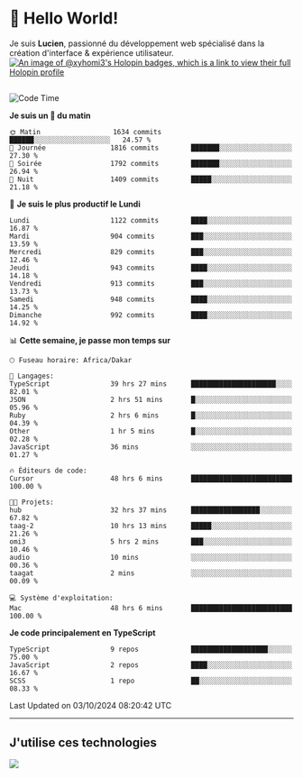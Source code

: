 # 👋 Hello World!

Je suis **Lucien**, passionné du développement web spécialisé dans la création d'interface & expérience utilisateur.
[![An image of @xyhomi3's Holopin badges, which is a link to view their full Holopin profile](https://holopin.me/xyhomi3)](https://holopin.io/@xyhomi3)

##

<!--START_SECTION:waka-->
![Code Time](http://img.shields.io/badge/Code%20Time-2%2C190%20hrs%203%20mins-blue)

**Je suis un 🐤 du matin** 

```text
🌞 Matin                  1634 commits        ██████░░░░░░░░░░░░░░░░░░░   24.57 % 
🌆 Journée                1816 commits        ███████░░░░░░░░░░░░░░░░░░   27.30 % 
🌃 Soirée                 1792 commits        ███████░░░░░░░░░░░░░░░░░░   26.94 % 
🌙 Nuit                   1409 commits        █████░░░░░░░░░░░░░░░░░░░░   21.18 % 
```
📅 **Je suis le plus productif le Lundi** 

```text
Lundi                    1122 commits        ████░░░░░░░░░░░░░░░░░░░░░   16.87 % 
Mardi                    904 commits         ███░░░░░░░░░░░░░░░░░░░░░░   13.59 % 
Mercredi                 829 commits         ███░░░░░░░░░░░░░░░░░░░░░░   12.46 % 
Jeudi                    943 commits         ████░░░░░░░░░░░░░░░░░░░░░   14.18 % 
Vendredi                 913 commits         ███░░░░░░░░░░░░░░░░░░░░░░   13.73 % 
Samedi                   948 commits         ████░░░░░░░░░░░░░░░░░░░░░   14.25 % 
Dimanche                 992 commits         ████░░░░░░░░░░░░░░░░░░░░░   14.92 % 
```


📊 **Cette semaine, je passe mon temps sur** 

```text
🕑︎ Fuseau horaire: Africa/Dakar

💬 Langages: 
TypeScript               39 hrs 27 mins      █████████████████████░░░░   82.01 % 
JSON                     2 hrs 51 mins       █░░░░░░░░░░░░░░░░░░░░░░░░   05.96 % 
Ruby                     2 hrs 6 mins        █░░░░░░░░░░░░░░░░░░░░░░░░   04.39 % 
Other                    1 hr 5 mins         █░░░░░░░░░░░░░░░░░░░░░░░░   02.28 % 
JavaScript               36 mins             ░░░░░░░░░░░░░░░░░░░░░░░░░   01.27 % 

🔥 Éditeurs de code: 
Cursor                   48 hrs 6 mins       █████████████████████████   100.00 % 

🐱‍💻 Projets: 
hub                      32 hrs 37 mins      █████████████████░░░░░░░░   67.82 % 
taag-2                   10 hrs 13 mins      █████░░░░░░░░░░░░░░░░░░░░   21.26 % 
omi3                     5 hrs 2 mins        ███░░░░░░░░░░░░░░░░░░░░░░   10.46 % 
audio                    10 mins             ░░░░░░░░░░░░░░░░░░░░░░░░░   00.36 % 
taagat                   2 mins              ░░░░░░░░░░░░░░░░░░░░░░░░░   00.09 % 

💻 Système d'exploitation: 
Mac                      48 hrs 6 mins       █████████████████████████   100.00 % 
```

**Je code principalement en TypeScript** 

```text
TypeScript               9 repos             ███████████████████░░░░░░   75.00 % 
JavaScript               2 repos             ████░░░░░░░░░░░░░░░░░░░░░   16.67 % 
SCSS                     1 repo              ██░░░░░░░░░░░░░░░░░░░░░░░   08.33 % 
```




 Last Updated on 03/10/2024 08:20:42 UTC
<!--END_SECTION:waka-->
---

## J'utilise ces technologies

<p align="left">
  <a href="https://skillicons.dev">
    <img src="https://skillicons.dev/icons?i=ts,js,md,scss,tailwind,react,docker,express,astro,vite,nextjs,vercel,figma,ableton" />
  </a>
</p>

